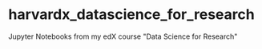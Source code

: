 # harvardx_datascience_for_research
Jupyter Notebooks from my edX course "Data Science for Research"
